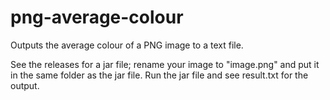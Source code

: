 # png-average-colour
Outputs the average colour of a PNG image to a text file.

See the releases for a jar file; rename your image to "image.png" and put it in the same folder as the jar file. Run the jar file and see result.txt for the output.
